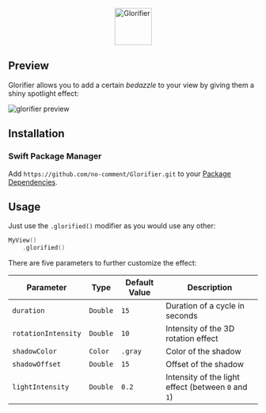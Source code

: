 <p align="center">
  <picture height="50">
    <source media="(prefers-color-scheme: dark)" srcset="https://user-images.githubusercontent.com/31541782/203431445-d6ac4836-27b6-4d18-b48a-956483150c51.png">
    <source media="(prefers-color-scheme: light)" srcset="https://user-images.githubusercontent.com/31541782/203431367-9253aa36-4c60-4a7b-a02b-29b15965cd77.png">
    <img alt="Glorifier" height="75" src="https://user-images.githubusercontent.com/31541782/203431367-9253aa36-4c60-4a7b-a02b-29b15965cd77.png">
  </picture>
</p>

## Preview
Glorifier allows you to add a certain *bedazzle* to your view by giving them a shiny spotlight effect:

![glorifier preview](https://user-images.githubusercontent.com/31541782/203437388-4eb916f8-fe48-4b3d-ab6b-b8d229c1a4cf.gif)


## Installation
### Swift Package Manager
Add `https://github.com/no-comment/Glorifier.git` to your [Package Dependencies](https://developer.apple.com/documentation/xcode/adding_package_dependencies_to_your_app).


## Usage

Just use the `.glorified()` modifier as you would use any other:

```swift
MyView()
    .glorified()
```

There are five parameters to further customize the effect:

| **Parameter**       | **Type** | **Default Value** | **Description**                                      |
| ------------------- | -------- | ----------------- | ---------------------------------------------------- |
| `duration`          | `Double` | `15`              | Duration of a cycle in seconds                       |
| `rotationIntensity` | `Double` | `10`              | Intensity of the 3D rotation effect                  |
| `shadowColor`       | `Color`  | `.gray`           | Color of the shadow                                  |
| `shadowOffset`      | `Double` | `15`              | Offset of the shadow                                 |
| `lightIntensity`    | `Double` | `0.2`             | Intensity of the light effect (between `0` and `1`)  |
